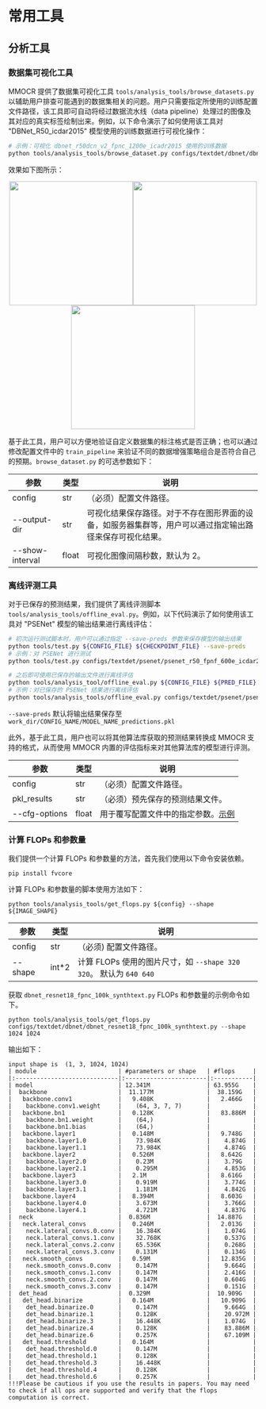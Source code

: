 # 常用工具

## 分析工具

### 数据集可视化工具

MMOCR 提供了数据集可视化工具 `tools/analysis_tools/browse_datasets.py` 以辅助用户排查可能遇到的数据集相关的问题。用户只需要指定所使用的训练配置文件路径，该工具即可自动将经过数据流水线（data pipeline）处理过的图像及其对应的真实标签绘制出来。例如，以下命令演示了如何使用该工具对 "DBNet_R50_icdar2015" 模型使用的训练数据进行可视化操作：

```Bash
# 示例：可视化 dbnet_r50dcn_v2_fpnc_1200e_icadr2015 使用的训练数据
python tools/analysis_tools/browse_dataset.py configs/textdet/dbnet/dbnet_r50dcnv2_fpnc_1200e_icdar2015.py
```

效果如下图所示：

<center class="half">
    <img src="https://user-images.githubusercontent.com/24622904/187611542-01e9aa94-fc12-4756-964b-a0e472522a3a.jpg" width="250"/><img src="https://user-images.githubusercontent.com/24622904/187611555-3f5ea616-863d-4538-884f-bccbebc2f7e7.jpg" width="250"/><img src="https://user-images.githubusercontent.com/24622904/187611581-88be3970-fbfe-4f62-8cdf-7a8a7786af29.jpg" width="250"/>
</center>

基于此工具，用户可以方便地验证自定义数据集的标注格式是否正确；也可以通过修改配置文件中的 `train_pipeline` 来验证不同的数据增强策略组合是否符合自己的预期。`browse_dataset.py` 的可选参数如下：

| 参数            | 类型  | 说明                                                                                                     |
| --------------- | ----- | -------------------------------------------------------------------------------------------------------- |
| config          | str   | （必须）配置文件路径。                                                                                   |
| --output-dir    | str   | 可视化结果保存路径。对于不存在图形界面的设备，如服务器集群等，用户可以通过指定输出路径来保存可视化结果。 |
| --show-interval | float | 可视化图像间隔秒数，默认为 2。                                                                           |

### 离线评测工具

对于已保存的预测结果，我们提供了离线评测脚本 `tools/analysis_tools/offline_eval.py`。例如，以下代码演示了如何使用该工具对 "PSENet" 模型的输出结果进行离线评估：

```Bash
# 初次运行测试脚本时，用户可以通过指定 --save-preds 参数来保存模型的输出结果
python tools/test.py ${CONFIG_FILE} ${CHECKPOINT_FILE} --save-preds
# 示例：对 PSENet 进行测试
python tools/test.py configs/textdet/psenet/psenet_r50_fpnf_600e_icdar2015.py epoch_600.pth --save-preds

# 之后即可使用已保存的输出文件进行离线评估
python tools/analysis_tool/offline_eval.py ${CONFIG_FILE} ${PRED_FILE}
# 示例：对已保存的 PSENet 结果进行离线评估
python tools/analysis_tools/offline_eval.py configs/textdet/psenet/psenet_r50_fpnf_600e_icdar2015.py work_dirs/psenet_r50_fpnf_600e_icdar2015/epoch_600.pth_predictions.pkl
```

`--save-preds` 默认将输出结果保存至 `work_dir/CONFIG_NAME/MODEL_NAME_predictions.pkl`

此外，基于此工具，用户也可以将其他算法库获取的预测结果转换成 MMOCR 支持的格式，从而使用 MMOCR 内置的评估指标来对其他算法库的模型进行评测。

| 参数          | 类型  | 说明                                     |
| ------------- | ----- | ---------------------------------------- |
| config        | str   | （必须）配置文件路径。                   |
| pkl_results   | str   | （必须）预先保存的预测结果文件。         |
| --cfg-options | float | 用于覆写配置文件中的指定参数。[示例](<>) |

### 计算 FLOPs 和参数量

我们提供一个计算 FLOPs 和参数量的方法，首先我们使用以下命令安装依赖。

```shell
pip install fvcore
```

计算 FLOPs 和参数量的脚本使用方法如下：

```shell
python tools/analysis_tools/get_flops.py ${config} --shape ${IMAGE_SHAPE}
```

| 参数    | 类型   | 说明                                                               |
| ------- | ------ | ------------------------------------------------------------------ |
| config  | str    | （必须) 配置文件路径。                                             |
| --shape | int\*2 | 计算 FLOPs 使用的图片尺寸，如 `--shape 320 320`。 默认为 `640 640` |

获取 `dbnet_resnet18_fpnc_100k_synthtext.py` FLOPs 和参数量的示例命令如下。

```shell
python tools/analysis_tools/get_flops.py configs/textdet/dbnet/dbnet_resnet18_fpnc_100k_synthtext.py --shape 1024 1024
```

输出如下：

```shell
input shape is  (1, 3, 1024, 1024)
| module                       | #parameters or shape   | #flops     |
|:-----------------------------|:-----------------------|:-----------|
| model                        | 12.341M                | 63.955G    |
|  backbone                    |  11.177M               |  38.159G   |
|   backbone.conv1             |   9.408K               |   2.466G   |
|    backbone.conv1.weight     |    (64, 3, 7, 7)       |            |
|   backbone.bn1               |   0.128K               |   83.886M  |
|    backbone.bn1.weight       |    (64,)               |            |
|    backbone.bn1.bias         |    (64,)               |            |
|   backbone.layer1            |   0.148M               |   9.748G   |
|    backbone.layer1.0         |    73.984K             |    4.874G  |
|    backbone.layer1.1         |    73.984K             |    4.874G  |
|   backbone.layer2            |   0.526M               |   8.642G   |
|    backbone.layer2.0         |    0.23M               |    3.79G   |
|    backbone.layer2.1         |    0.295M              |    4.853G  |
|   backbone.layer3            |   2.1M                 |   8.616G   |
|    backbone.layer3.0         |    0.919M              |    3.774G  |
|    backbone.layer3.1         |    1.181M              |    4.842G  |
|   backbone.layer4            |   8.394M               |   8.603G   |
|    backbone.layer4.0         |    3.673M              |    3.766G  |
|    backbone.layer4.1         |    4.721M              |    4.837G  |
|  neck                        |  0.836M                |  14.887G   |
|   neck.lateral_convs         |   0.246M               |   2.013G   |
|    neck.lateral_convs.0.conv |    16.384K             |    1.074G  |
|    neck.lateral_convs.1.conv |    32.768K             |    0.537G  |
|    neck.lateral_convs.2.conv |    65.536K             |    0.268G  |
|    neck.lateral_convs.3.conv |    0.131M              |    0.134G  |
|   neck.smooth_convs          |   0.59M                |   12.835G  |
|    neck.smooth_convs.0.conv  |    0.147M              |    9.664G  |
|    neck.smooth_convs.1.conv  |    0.147M              |    2.416G  |
|    neck.smooth_convs.2.conv  |    0.147M              |    0.604G  |
|    neck.smooth_convs.3.conv  |    0.147M              |    0.151G  |
|  det_head                    |  0.329M                |  10.909G   |
|   det_head.binarize          |   0.164M               |   10.909G  |
|    det_head.binarize.0       |    0.147M              |    9.664G  |
|    det_head.binarize.1       |    0.128K              |    20.972M |
|    det_head.binarize.3       |    16.448K             |    1.074G  |
|    det_head.binarize.4       |    0.128K              |    83.886M |
|    det_head.binarize.6       |    0.257K              |    67.109M |
|   det_head.threshold         |   0.164M               |            |
|    det_head.threshold.0      |    0.147M              |            |
|    det_head.threshold.1      |    0.128K              |            |
|    det_head.threshold.3      |    16.448K             |            |
|    det_head.threshold.4      |    0.128K              |            |
|    det_head.threshold.6      |    0.257K              |            |
!!!Please be cautious if you use the results in papers. You may need to check if all ops are supported and verify that the flops computation is correct.
```
